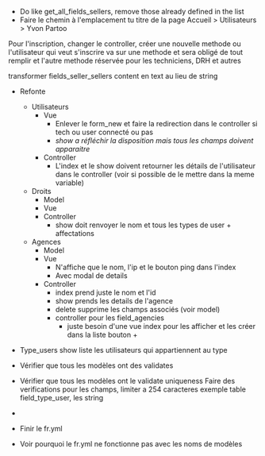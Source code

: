* Do like get_all_fields_sellers, remove those already defined in the list
* Faire le chemin à l'emplacement tu titre de la page Accueil > Utilisateurs > Yvon Partoo

Pour l'inscription, changer le controller, créer une nouvelle methode ou l'utilisateur qui veut s'inscrire va sur une methode et sera obligé de tout remplir et l'autre methode réservée pour les techniciens, DRH et autres


transformer fields_seller_sellers content en text au lieu de string

* Refonte
  * Utilisateurs
    * Vue
      * Enlever le form_new et faire la redirection dans le controller si tech ou user connecté ou pas
      * *show a réfléchir la disposition mais tous les champs doivent apparaitre*
    * Controller
        * L'index et le show doivent retourner les détails de l'utilisateur dans le controller (voir si possible de le mettre dans la meme variable)
  * Droits
    * Model
    * Vue
    * Controller
      * show doit renvoyer le nom et tous les types de user + affectations
  * Agences
    * Model
    * Vue
      * N'affiche que le nom, l'ip et le bouton ping dans l'index
      * Avec modal de details
    * Controller
      * index prend juste le nom et l'id
      * show prends les details de l'agence
      * delete supprime les champs associés (voir model)
      * controller pour les field_agencies
        * juste besoin d'une vue index pour les afficher et les créer dans la liste bouton +


* Type_users show liste les utilisateurs qui appartiennent au type

* Vérifier que tous les modèles ont des validates
* Vérifier que tous les modèles ont le validate uniqueness
Faire des verifications pour les champs, limiter a 254 caracteres exemple table field_type_user, les string
*

* Finir le fr.yml
* Voir pourquoi le fr.yml ne fonctionne pas avec les noms de modèles
